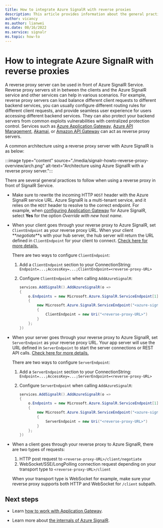 ```yaml
---
title: How to integrate Azure SignalR with reverse proxies
description: This article provides information about the general practice integrating Azure SignalR with reverse proxies
author: vicancy
ms.author: lianwei
ms.date: 08/16/2022
ms.service: signalr
ms.topic: how-to
---
```


# How to integrate Azure SignalR with reverse proxies

A reverse proxy server can be used in front of Azure SignalR Service. Reverse proxy servers sit in between the clients and the Azure SignalR service and other services can help in various scenarios. For example, reverse proxy servers can load balance different client requests to different backend services, you can usually configure different routing rules for different client requests, and provide seamless user experience for users accessing different backend services. They can also protect your backend servers from common exploits vulnerabilities with centralized protection control. Services such as [Azure Application Gateway](/azure/application-gateway/overview), [Azure API Management](/azure/api-management/api-management-key-concepts), [Akamai](https://www.akamai.com), or [Amazon API Gateway](https://aws.amazon.com/api-gateway/) can act as reverse proxy servers.

A common architecture using a reverse proxy server with Azure SignalR is as below:

:::image type="content" source="./media/signalr-howto-reverse-proxy-overview/arch.png" alt-text="Architecture using  Azure SignalR with a reverse proxy server.":::   

There are several general practices to follow when using a reverse proxy in front of SignalR Service.

* Make sure to rewrite the incoming HTTP `HOST` header with the Azure SignalR service URL. Azure SignalR is a multi-tenant service, and it relies on the `HOST` header to resolve to the correct endpoint. For example, when [configuring Application Gateway](./signalr-howto-work-with-app-gateway.md#create-an-application-gateway-instance) for Azure SignalR, select **Yes** for the option *Override with new host name*.

* When your client goes through your reverse proxy to Azure SignalR, set `ClientEndpoint` as your reverse proxy URL. When your client **_negotiate_**s with your hub server, the hub server will return the URL defined in `ClientEndpoint` for your client to connect. [Check here for more details.](./concept-connection-string.md#client-and-server-endpoints)

  There are two ways to configure `ClientEndpoint`:
  1. Add a `ClientEndpoint` section to your ConnectionString: `Endpoint=...;AccessKey=...;ClientEndpoint=<reverse-proxy-URL>`
  2. Configure `ClientEndpoint` when calling `AddAzureSignalR`:
    
      ```cs
      services.AddSignalR().AddAzureSignalR(o =>
      {
          o.Endpoints = new Microsoft.Azure.SignalR.ServiceEndpoint[1]
          {
              new Microsoft.Azure.SignalR.ServiceEndpoint("<azure-signalr-connection-string>")
              {
                  ClientEndpoint = new Uri("<reverse-proxy-URL>")
              }
          };
      })
      ```

* When your server goes through your reverse proxy to Azure SignalR, set `ServerEndpoint` as your reverse proxy URL. Your app server will use the URL defined in `ServerEndpoint` to start the server connections or REST API calls. [Check here for more details.](./concept-connection-string.md#client-and-server-endpoints)

  There are two ways to configure `ServerEndpoint`:
  1. Add a `ServerEndpoint` section to your ConnectionString: `Endpoint=...;AccessKey=...;ServerEndpoint=<reverse-proxy-URL>`
  2. Configure `ServerEndpoint` when calling `AddAzureSignalR`:
    
        ```cs
        services.AddSignalR().AddAzureSignalR(o =>
        {
            o.Endpoints = new Microsoft.Azure.SignalR.ServiceEndpoint[1]
            {
                new Microsoft.Azure.SignalR.ServiceEndpoint("<azure-signalr-connection-string>")
                {
                    ServerEndpoint = new Uri("<reverse-proxy-URL>")
                }
            };
        })
        ```

* When a client goes through your reverse proxy to Azure SignalR, there are two types of requests:
  1. HTTP post request to `<reverse-proxy-URL>/client/negotiate`
  2. WebSocket/SSE/LongPolling connection request depending on your transport type to `<reverse-proxy-URL>/client`
  
  When your transport type is WebSocket for example, make sure your reverse proxy supports both HTTP and WebSocket for `/client` subpath.

## Next steps

- Learn [how to work with Application Gateway](./signalr-howto-work-with-app-gateway.md).

- Learn more about [the internals of Azure SignalR](./signalr-concept-internals.md).